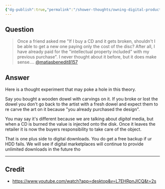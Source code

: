 ```yaml
---
{"dg-publish":true,"permalink":"/shower-thoughts/owning-digital-products-on-physical-media/","dgPassFrontmatter":true}
---
```


## Question
> Once a friend asked me "If I buy a CD and it gets broken, shouldn't I be able to get a new one paying only the cost of the disc? After all, I have already paid for the "intellectual property included" with my previous purchase". I never thought about it before, but it does make sense....
> [@matiasbenedit8157](https://www.youtube.com/@matiasbenedit8157)

## Answer
Here is a thought experiment that may poke a hole in this theory. 

Say you bought a wooden dowel with carvings on it. If you broke or lost the dowel you don't go back to the artist with a fresh dowel and expect them to re carve the art on it because "you already purchased the design". 

You may say it's different because we are talking about *digital* media, but when a CD is burned the value is injected onto the disk. Once it leaves the retailer it is now the buyers responsibility to take care of the object. 

That is one plus side to digital downloads. You do get a free backup if ur HDD fails. We will see if digital marketplaces will continue to provide unlimited downloads in the future tho

---
## Credit
- https://www.youtube.com/watch?app=desktop&v=L7EHRpnJICQ&t=2s